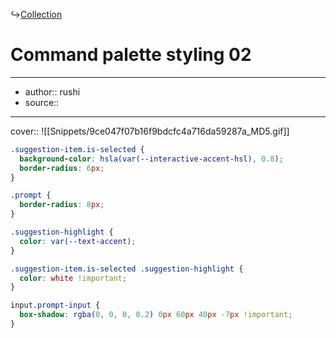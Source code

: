 ↪[Collection](Collection.md)

# Command palette styling 02

---

- author:: rushi
- source::

---

cover:: ![[Snippets/9ce047f07b16f9bdcfc4a716da59287a_MD5.gif]]

```css
.suggestion-item.is-selected {
  background-color: hsla(var(--interactive-accent-hsl), 0.8);
  border-radius: 6px;
}

.prompt {
  border-radius: 8px;
}

.suggestion-highlight {
  color: var(--text-accent);
}

.suggestion-item.is-selected .suggestion-highlight {
  color: white !important;
}

input.prompt-input {
  box-shadow: rgba(0, 0, 0, 0.2) 0px 60px 40px -7px !important;
}
```
